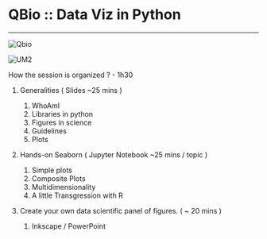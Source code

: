 # QBio :: Data Viz in Python
_________________

![Qbio](https://qbio.umontpellier.fr/wp-content/uploads/2020/09/logo_qbio_quadri.png)

![UM2](https://qbio.umontpellier.fr/wp-content/uploads/2020/10/LOGO_original_RVB_papier_en_tete.png)

How the session is organized ? - 1h30

1. Generalities ( Slides ~25 mins )  
	1. WhoAmI  
    2. Libraries in python  
	3. Figures in science   	
    4. Guidelines  
    5. Plots  

2. Hands-on Seaborn ( Jupyter Notebook ~25 mins / topic )   
    1. Simple plots  
    2. Composite Plots  
    3. Multidimensionality  
    4. A little Transgression with R  

3. Create your own data scientific panel of figures. ( ~ 20 mins )  
    1. Inkscape / PowerPoint   

